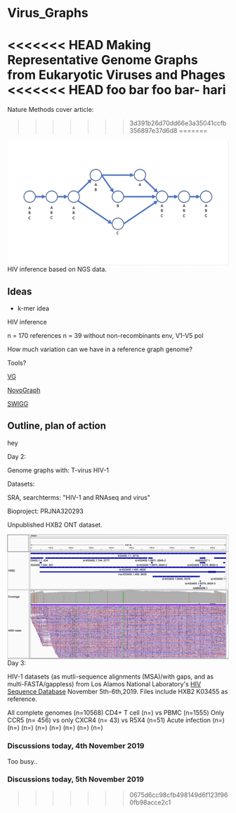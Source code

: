 # Virus_Graphs
<<<<<<< HEAD
Making Representative Genome Graphs from Eukaryotic Viruses and Phages
<<<<<<< HEAD
 foo bar foo bar- hari
=======

Nature Methods cover article: 
>>>>>>> 3d391b26d70dd66e3a35041ccfb356897e37d6d8
=======

<img src="Screen Shot 2019-11-04 at 5.56.51 PM.png"
     alt="Markdown Monster icon"
     style="float: left; margin-right: 10px;" />

HIV inference based on NGS data. 

## Ideas

* k-mer idea

HIV inference

n = 170 references
n = 39 without non-recombinants
env, V1-V5
pol

How much variation can we have in a reference graph genome?

Tools?

[VG](https://github.com/vgteam/vg)

[NovoGraph](https://github.com/NCBI-Hackathons/NovoGraph)

[SWIGG](https://github.com/NCBI-Codeathons/SWIGG)

## Outline, plan of action

hey

Day 2: 

Genome graphs with:
T-virus
HIV-1

Datasets: 

SRA, searchterms: "HIV-1 and RNAseq and virus"

Bioproject: PRJNA320293

Unpublished HXB2 ONT dataset.

<img src="igv_snapshot HXB2 4000 read subset.png"
     alt="Markdown Monster icon"
     style="float: left; margin-right: 10px;" />
     
Day 3:

HIV-1 datasets (as mutli-sequence alignments (MSA)/with gaps, and as multi-FASTA/gappless) from Los Alamos National Laboratory's [HIV Sequence Database](https://www.hiv.lanl.gov/content/sequence/HIV/mainpage.html) November 5th-6th,2019. Files include HXB2 K03455 as reference.

All complete genomes (n=10568)
CD4+ T cell (n=) vs PBMC (n=1555)
Only CCR5 (n= 456) vs only CXCR4 (n= 43) vs R5X4 (n=51)
Acute infection (n=)
(n=)
(n=)
(n=)
(n=)
(n=)
(n=)
(n=)


### Discussions today, 4th November 2019

Too busy..

### Discussions today, 5th November 2019



>>>>>>> 0675d6cc98cfb498149d6f123f960fb98acce2c1
